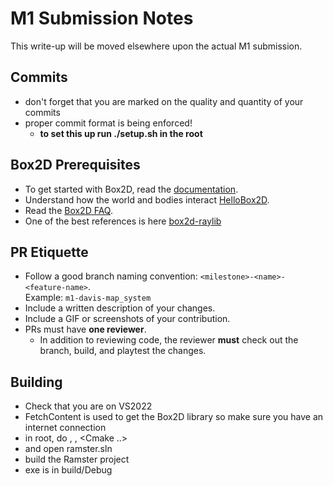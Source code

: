 # M1 Submission Notes
This write-up will be moved elsewhere upon the actual M1 submission.

## Commits
- don't forget that you are marked on the quality and quantity of your commits
- proper commit format is being enforced!
  - **to set this up run ./setup.sh in the root**

## Box2D Prerequisites
- To get started with Box2D, read the [documentation](https://box2d.org/documentation/).
- Understand how the world and bodies interact [HelloBox2D](https://box2d.org/documentation/hello.html).
- Read the [Box2D FAQ](https://box2d.org/documentation/md_faq.html).
- One of the best references is here [box2d-raylib](https://github.com/erincatto/box2d-raylib)

## PR Etiquette
- Follow a good branch naming convention: `<milestone>-<name>-<feature-name>`.  
  Example: `m1-davis-map_system`
- Include a written description of your changes.
- Include a GIF or screenshots of your contribution.
- PRs must have **one reviewer**.  
  - In addition to reviewing code, the reviewer **must** check out the branch, build, and playtest the changes.

## Building
- Check that you are on VS2022
- FetchContent is used to get the Box2D library so make sure you have an internet connection
- in root, do <mkdir build>, <cd build>, <Cmake ..>
- <cd build> and open ramster.sln
- build the Ramster project
- exe is in build/Debug